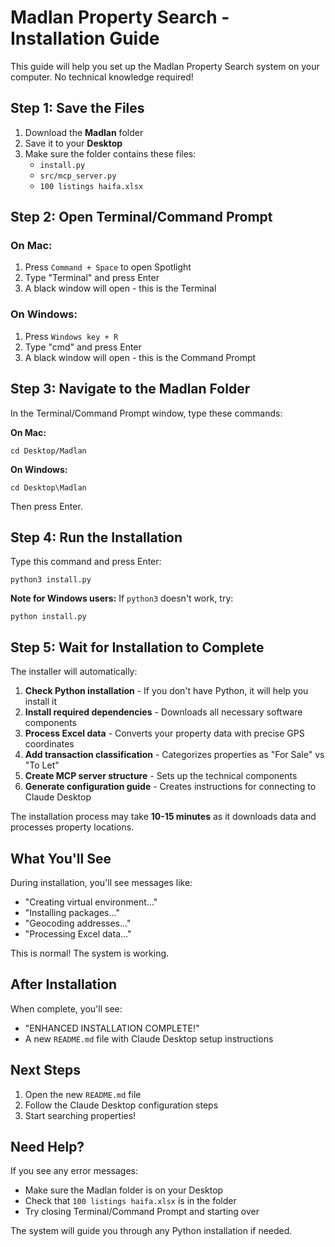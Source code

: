 # Madlan Property Search - Installation Guide

This guide will help you set up the Madlan Property Search system on your computer. No technical knowledge required!

## Step 1: Save the Files

1. Download the **Madlan** folder 
2. Save it to your **Desktop**
3. Make sure the folder contains these files:
   - `install.py`
   - `src/mcp_server.py` 
   - `100 listings haifa.xlsx`

## Step 2: Open Terminal/Command Prompt

### On Mac:
1. Press `Command + Space` to open Spotlight
2. Type "Terminal" and press Enter
3. A black window will open - this is the Terminal

### On Windows:
1. Press `Windows key + R`
2. Type "cmd" and press Enter
3. A black window will open - this is the Command Prompt

## Step 3: Navigate to the Madlan Folder

In the Terminal/Command Prompt window, type these commands:

**On Mac:**
```
cd Desktop/Madlan
```

**On Windows:**
```
cd Desktop\Madlan
```

Then press Enter.

## Step 4: Run the Installation

Type this command and press Enter:

```
python3 install.py
```

**Note for Windows users:** If `python3` doesn't work, try:
```
python install.py
```

## Step 5: Wait for Installation to Complete

The installer will automatically:

1. **Check Python installation** - If you don't have Python, it will help you install it
2. **Install required dependencies** - Downloads all necessary software components
3. **Process Excel data** - Converts your property data with precise GPS coordinates
4. **Add transaction classification** - Categorizes properties as "For Sale" vs "To Let"
5. **Create MCP server structure** - Sets up the technical components
6. **Generate configuration guide** - Creates instructions for connecting to Claude Desktop

The installation process may take **10-15 minutes** as it downloads data and processes property locations.

## What You'll See

During installation, you'll see messages like:
- "Creating virtual environment..."
- "Installing packages..."
- "Geocoding addresses..."
- "Processing Excel data..."

This is normal! The system is working.

## After Installation

When complete, you'll see:
- "ENHANCED INSTALLATION COMPLETE!"
- A new `README.md` file with Claude Desktop setup instructions

## Next Steps

1. Open the new `README.md` file
2. Follow the Claude Desktop configuration steps
3. Start searching properties!

## Need Help?

If you see any error messages:
- Make sure the Madlan folder is on your Desktop
- Check that `100 listings haifa.xlsx` is in the folder
- Try closing Terminal/Command Prompt and starting over

The system will guide you through any Python installation if needed.